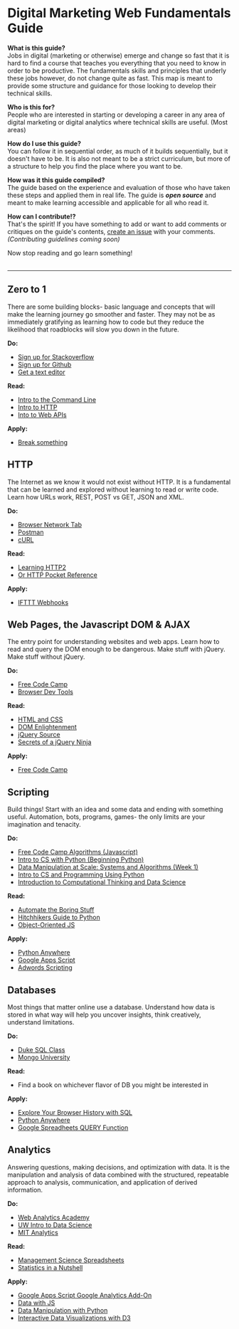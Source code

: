 # Digital Marketing Web Fundamentals Guide


**What is this guide?**
<br>
Jobs in digital (marketing or otherwise) emerge and change so fast that it is hard to find a course that teaches you everything that you need to know in order to be productive. The fundamentals skills and principles that underly these jobs however, do not change quite as fast. This map is meant to provide some structure and guidance for those looking to develop their technical skills.

**Who is this for?**
<br>
People who are interested in starting or developing a career in any area of digital marketing or digital analytics where technical skills are useful. (Most areas)

**How do I use this guide?**
<br>
You can follow it in sequential order, as much of it builds sequentially, but it doesn't have to be. It is also not meant to be a strict curriculum, but more of a structure to help you find the place where you want to be.

**How was it this guide compiled?**
<br>
The guide based on the experience and evaluation of those who have taken these steps and applied them in real life. The guide is **_open source_** and meant to make learning accessible and applicable for all who read it.

**How can I contribute!?**
<br>
That's the spirit! If you have something to add or want to add comments or critiques on the guide's contents, [create an issue](https://guides.github.com/features/issues/) with your comments.  _(Contributing guidelines coming soon)_

Now stop reading and go learn something!
<br>
<br>
***

## Zero to 1
There are some building blocks- basic language and concepts that will make the learning journey go smoother and faster. They may not be as immediately gratifying as learning how to code but they reduce the likelihood that roadblocks will slow you down in the future.


**Do:**
- [Sign up for Stackoverflow](https://stackoverflow.com/help/creating-accounts)
- [Sign up for Github](https://github.com/join)
- [Get a text editor](https://atom.io/)

**Read:**
- [Intro to the Command Line](https://launchschool.com/books/command_line)
- [Intro to HTTP](https://launchschool.com/books/http)
- [Into to Web APIs](https://launchschool.com/books/working_with_apis)

**Apply:**
- [Break something](https://zapier.com/blog/inspect-element-tutorial/)


## HTTP
The Internet as we know it would not exist without HTTP. It is a fundamental that can be learned and explored without learning to read or write code. Learn how URLs work, REST, POST vs GET, JSON and XML.

**Do:**
- [Browser Network Tab](https://www.section.io/blog/chrome-developer-tools-tutorial-network/)
- [Postman](https://www.getpostman.com/)
- [cURL](https://curl.haxx.se/docs/httpscripting.html)

**Read:**
- [Learning HTTP2](http://shop.oreilly.com/product/0636920052326.do)
- [Or HTTP Pocket Reference](http://shop.oreilly.com/product/9781565928626.do)

**Apply:**
- [IFTTT Webhooks](https://ifttt.com/maker_webhooks)


## Web Pages, the Javascript DOM & AJAX

The entry point for understanding websites and web apps. Learn how to read and query the DOM enough to be dangerous. Make stuff with jQuery. Make stuff without jQuery.

**Do:**
- [Free Code Camp](https://www.freecodecamp.org)
- [Browser Dev Tools](https://developers.google.com/web/tools/chrome-devtools/)

**Read:**
- [HTML and CSS](http://howtocodeinhtml.com/)
- [DOM Enlightenment](http://domenlightenment.com/)
- [jQuery Source](https://www.paulirish.com/2010/10-things-i-learned-from-the-jquery-source/)
- [Secrets of a jQuery Ninja](https://www.manning.com/books/secrets-of-the-javascript-ninja)

**Apply:**
- [Free Code Camp](https://www.freecodecamp.org)


## Scripting
Build things! Start with an idea and some data and ending with something useful. Automation, bots, programs, games- the only limits are your imagination and tenacity.

**Do:**
- [Free Code Camp Algorithms (Javascript)](https://www.freecodecamp.org/challenges/get-set-for-our-algorithm-challenges)
- [Intro to CS with Python (Beginning Python)](https://www.udacity.com/course/intro-to-computer-science--cs101)
- [Data Manipulation at Scale: Systems and Algorithms (Week 1)](https://www.coursera.org/learn/data-manipulation)
- [Intro to CS and Programming Using Python](https://www.edx.org/course/introduction-computer-science-mitx-6-00-1x-11)
- [Introduction to Computational Thinking and Data Science](https://www.edx.org/course/introduction-computational-thinking-data-mitx-6-00-2x-6)

**Read:**
- [Automate the Boring Stuff](https://automatetheboringstuff.com/)
- [Hitchhikers Guide to Python](http://docs.python-guide.org/en/latest/)
- [Object-Oriented JS](https://www.packtpub.com/web-development/object-oriented-javascript-second-edition)

**Apply:**
- [Python Anywhere](https://www.pythonanywhere.com/)
- [Google Apps Script](http://googleappscripting.com/)
- [Adwords Scripting](http://www.freeadwordsscripts.com/)

## Databases
Most things that matter online use a database. Understand how data is stored in what way will help you uncover insights, think creatively, understand limitations.

**Do:**
- [Duke SQL Class](https://www.coursera.org/learn/analytics-mysql)
- [Mongo University](https://university.mongodb.com/courses/M101P/about)

**Read:**
- Find a book on whichever flavor of DB you might be interested in

**Apply:**
- [Explore Your Browser History with SQL](https://gist.github.com/dropmeaword/9372cbeb29e8390521c2)
- [Python Anywhere](https://www.pythonanywhere.com/)
- [Google Spreadheets QUERY Function](https://codingisforlosers.com/google-sheets-query-function/)


## Analytics
Answering questions, making decisions, and optimization with data. It is the manipulation and analysis of data combined with the structured, repeatable approach to analysis, communication, and application of derived information.

**Do:**
- [Web Analytics Academy](https://analytics.google.com/analytics/academy/)
- [UW Intro to Data Science](https://www.coursera.org/learn/data-manipulation)
- [MIT Analytics ](https://www.edx.org/course/analytics-edge-mitx-15-071x-3)

**Read:**
- [Management Science Spreadsheets](https://www.amazon.com/Management-Science-Art-Modeling-Spreadsheets/dp/1118582691)
- [Statistics in a Nutshell](http://shop.oreilly.com/product/0636920023074.do)

**Apply:**
- [Google Apps Script Google Analytics Add-On](https://developers.google.com/analytics/solutions/google-analytics-spreadsheet-add-on)
- [Data with JS](http://learnjsdata.com/)
- [Data Manipulation with Python](http://shop.oreilly.com/product/0636920023784.do)
- [Interactive Data Visualizations with D3](http://shop.oreilly.com/product/0636920037316.do)
